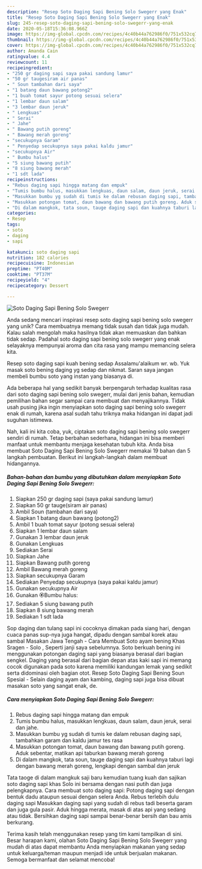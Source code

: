 ```yaml
---
description: "Resep Soto Daging Sapi Bening Solo Swegerr yang Enak"
title: "Resep Soto Daging Sapi Bening Solo Swegerr yang Enak"
slug: 245-resep-soto-daging-sapi-bening-solo-swegerr-yang-enak
date: 2020-05-18T15:36:08.966Z
image: https://img-global.cpcdn.com/recipes/4c40b44a762986f0/751x532cq70/soto-daging-sapi-bening-solo-swegerr-foto-resep-utama.jpg
thumbnail: https://img-global.cpcdn.com/recipes/4c40b44a762986f0/751x532cq70/soto-daging-sapi-bening-solo-swegerr-foto-resep-utama.jpg
cover: https://img-global.cpcdn.com/recipes/4c40b44a762986f0/751x532cq70/soto-daging-sapi-bening-solo-swegerr-foto-resep-utama.jpg
author: Amanda Cain
ratingvalue: 4.4
reviewcount: 11
recipeingredient:
- "250 gr daging sapi saya pakai sandung lamur"
- "50 gr taugesiram air panas"
- " Soun tambahan dari saya"
- "1 batang daun bawang potong2"
- "1 buah tomat sayur potong sesuai selera"
- "1 lembar daun salam"
- "3 lembar daun jeruk"
- " Lengkuas"
- " Serai"
- " Jahe"
- " Bawang putih goreng"
- " Bawang merah goreng"
- "secukupnya Garam"
- " Penyedap secukupnya saya pakai kaldu jamur"
- "secukupnya Air"
- " Bumbu halus"
- "5 siung bawang putih"
- "8 siung bawang merah"
- "1 sdt lada"
recipeinstructions:
- "Rebus daging sapi hingga matang dan empuk"
- "Tumis bumbu halus, masukkan lengkuas, daun salam, daun jeruk, serai dan jahe."
- "Masukkan bumbu yg sudah di tumis ke dalam rebusan daging sapi, tambahkan garam dan kaldu jamur tes rasa"
- "Masukkan potongan tomat, daun bawang dan bawang putih goreng. Aduk sebentar, matikan api taburkan bawang merah goreng"
- "Di dalam mangkok, tata soun, tauge daging sapi dan kuahnya taburi lagi dengan bawang merah goreng, lengkapi dengan sambal dan jeruk"
categories:
- Resep
tags:
- soto
- daging
- sapi

katakunci: soto daging sapi 
nutrition: 182 calories
recipecuisine: Indonesian
preptime: "PT40M"
cooktime: "PT37M"
recipeyield: "4"
recipecategory: Dessert

---
```



![Soto Daging Sapi Bening Solo Swegerr](https://img-global.cpcdn.com/recipes/4c40b44a762986f0/751x532cq70/soto-daging-sapi-bening-solo-swegerr-foto-resep-utama.jpg)

Anda sedang mencari inspirasi resep soto daging sapi bening solo swegerr yang unik? Cara membuatnya memang tidak susah dan tidak juga mudah. Kalau salah mengolah maka hasilnya tidak akan memuaskan dan bahkan tidak sedap. Padahal soto daging sapi bening solo swegerr yang enak selayaknya mempunyai aroma dan cita rasa yang mampu memancing selera kita.

Resep soto daging sapi kuah bening sedap Assalamu&#39;alaikum wr. wb. Yuk masak soto bening daging yg sedap dan nikmat. Saran saya jangan membeli bumbu soto yang instan yang biasanya di.

Ada beberapa hal yang sedikit banyak berpengaruh terhadap kualitas rasa dari soto daging sapi bening solo swegerr, mulai dari jenis bahan, kemudian pemilihan bahan segar sampai cara membuat dan menyajikannya. Tidak usah pusing jika ingin menyiapkan soto daging sapi bening solo swegerr enak di rumah, karena asal sudah tahu triknya maka hidangan ini dapat jadi suguhan istimewa.


Nah, kali ini kita coba, yuk, ciptakan soto daging sapi bening solo swegerr sendiri di rumah. Tetap berbahan sederhana, hidangan ini bisa memberi manfaat untuk membantu menjaga kesehatan tubuh kita. Anda bisa membuat Soto Daging Sapi Bening Solo Swegerr memakai 19 bahan dan 5 langkah pembuatan. Berikut ini langkah-langkah dalam membuat hidangannya.

<!--inarticleads1-->

##### Bahan-bahan dan bumbu yang dibutuhkan dalam menyiapkan Soto Daging Sapi Bening Solo Swegerr:

1. Siapkan 250 gr daging sapi (saya pakai sandung lamur)
1. Siapkan 50 gr tauge(siram air panas)
1. Ambil  Soun (tambahan dari saya)
1. Siapkan 1 batang daun bawang (potong2)
1. Ambil 1 buah tomat sayur (potong sesuai selera)
1. Siapkan 1 lembar daun salam
1. Gunakan 3 lembar daun jeruk
1. Gunakan  Lengkuas
1. Sediakan  Serai
1. Siapkan  Jahe
1. Siapkan  Bawang putih goreng
1. Ambil  Bawang merah goreng
1. Siapkan secukupnya Garam
1. Sediakan  Penyedap secukupnya (saya pakai kaldu jamur)
1. Gunakan secukupnya Air
1. Gunakan  🏵️Bumbu halus:
1. Sediakan 5 siung bawang putih
1. Siapkan 8 siung bawang merah
1. Sediakan 1 sdt lada


Sop daging dan tulang sapi ini cocoknya dimakan pada siang hari, dengan cuaca panas sup-nya juga hangat, dipadu dengan sambal korek atau sambal Masakan Jawa Tengah - Cara Membuat Soto ayam bening Khas Sragen - Solo , Seperti janji saya sebelumnya. Soto berkuah bening ini menggunakan potongan daging sapi yang biasanya berasal dari bagian sengkel. Daging yang berasal dari bagian depan atas kaki sapi ini memang cocok digunakan pada soto karena memiliki kandungan lemak yang sedikit serta didominasi oleh bagian otot. Resep Soto Daging Sapi Bening Soun Spesial - Selain daging ayam dan kambing, daging sapi juga bisa dibuat masakan soto yang sangat enak, de. 

<!--inarticleads2-->

##### Cara menyiapkan Soto Daging Sapi Bening Solo Swegerr:

1. Rebus daging sapi hingga matang dan empuk
1. Tumis bumbu halus, masukkan lengkuas, daun salam, daun jeruk, serai dan jahe.
1. Masukkan bumbu yg sudah di tumis ke dalam rebusan daging sapi, tambahkan garam dan kaldu jamur tes rasa
1. Masukkan potongan tomat, daun bawang dan bawang putih goreng. Aduk sebentar, matikan api taburkan bawang merah goreng
1. Di dalam mangkok, tata soun, tauge daging sapi dan kuahnya taburi lagi dengan bawang merah goreng, lengkapi dengan sambal dan jeruk


Tata taoge di dalam mangkuk saji baru kemudian tuang kuah dan sajikan soto daging sapi khas Solo ini bersama dengan nasi putih dan juga pelengkapnya. Cara membuat soto daging sapi: Potong daging sapi dengan bentuk dadu ataupun sesuai dengan selera Anda. Rebus terlebih dulu daging sapi Masukkan daging sapi yang sudah di rebus tadi beserta garam dan juga gula pasir. Aduk hingga merata, masak di atas api yang sedang atau tidak. Bersihkan daging sapi sampai benar-benar bersih dan bau amis berkurang. 

Terima kasih telah menggunakan resep yang tim kami tampilkan di sini. Besar harapan kami, olahan Soto Daging Sapi Bening Solo Swegerr yang mudah di atas dapat membantu Anda menyiapkan makanan yang sedap untuk keluarga/teman maupun menjadi ide untuk berjualan makanan. Semoga bermanfaat dan selamat mencoba!
